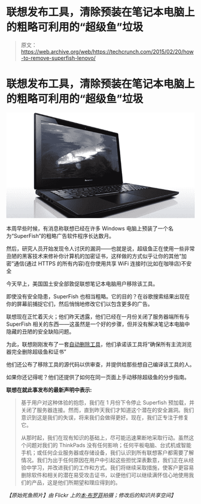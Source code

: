 # 联想发布工具，清除预装在笔记本电脑上的粗略可利用的“超级鱼”垃圾

> 原文：<https://web.archive.org/web/https://techcrunch.com/2015/02/20/how-to-remove-superfish-lenovo/>

# 联想发布工具，清除预装在笔记本电脑上的粗略可利用的“超级鱼”垃圾

![dead fish](img/1dd47aa2cc6c4986333951ce90858a84.png)

本周早些时候，有消息称联想已经在许多 Windows 电脑上预装了一个名为“SuperFish”的粗略广告软件程序长达数月。

然后，研究人员开始发现令人讨厌的漏洞——也就是说，超级鱼正在使用一些非常丑陋的黑客技术来修补你计算机的加密证书，这样做的方式似乎让你的其他“加密”通信(通过 HTTPS 的所有内容)在你使用共享 WiFi 连接时(比如在咖啡店)不安全

今天早上，美国国土安全部敦促联想笔记本电脑用户移除该工具。

即使没有安全隐患，SuperFish 也相当粗略。它的目的？在谷歌搜索结果出现在你的屏幕前捕捉它们，然后悄悄地修改它们以包含更多的广告。

联想现在正忙着灭火；他们昨天透露，他们已经在一月份关闭了服务器端所有与 SuperFish 相关的东西——这虽然是一个好的步骤，但并没有解决笔记本电脑中隐藏的丑陋的安全缺陷问题。

为此，联想刚刚发布了一套[自动删除工具](https://web.archive.org/web/20221007062650/http://support.lenovo.com/us/en/product_security/superfish_uninstall)，他们承诺该工具将“确保所有主流浏览器完全删除超级鱼和证书”

他们还公布了移除工具的源代码以供审查，并提供给那些想自己编译该工具的人。

如果你还记得呢？他们还提供了如何在同一页面上手动移除超级鱼的分步指南。

**联想在就此事发布的最新声明中表示:**

> 基于用户对这种体验的抱怨，我们在 1 月份下令停止 Superfish 预加载，并关闭了服务器连接。然而，直到昨天我们才知道这个潜在的安全漏洞。我们意识到这是我们的失误，将来我们会做得更好。现在，我们正专注于修复它。
> 
> 从那时起，我们在现有知识的基础上，尽可能迅速果断地采取行动。虽然这个问题对我们的 ThinkPads 没有任何影响；任何平板电脑、台式机或智能手机；或任何企业服务器或存储设备，我们认识到所有联想客户都需要了解情况。我们为出于任何原因在用户中引起这些担忧深表歉意，我们正在从经验中学习，并改进我们的工作和方式。我们将继续采取措施，使客户更容易删除软件和相关的潜在易受攻击证书，以便他们可以继续满怀信心地使用我们的产品，这是他们所期望和理应得到的。

*【原始死鱼照片】由 Flickr 上的[本·布罗菲](https://web.archive.org/web/20221007062650/https://www.flickr.com/photos/lfb/3845801887/in/photolist-k4gPmZ-c6QRHL-6RQJV6-gyYyP-oWrLph-59t8A5-59t9WE-8NCdUc-4Y5qpD-a218Un-7ByBpZ-31Mvw-gkWsZ2-bfjcKt-6kknuT-27bof1-pmjaiz-5kvX4H-65jGCx-47gmeL-656Qon-pfiCL9-54uayR-oZQyRe-6ohwgj-4TBNEr-dEg3s8-e89bY-21tzgt-5dQ33j-dbLUrB-fNGmf8-7hEkQ4-4tiiqN-nNqCEi-9pxbzw-94PtJd-wHgMH-7gCgor-cVvwC-8hBkmF-5zYmGn-4E4Yc-e7FAV3-foH7EG-4ZKbGW-de8QkZ-56FSR9-4zz4mH-4G8PkV)拍摄；修改后的知识共享空间】*